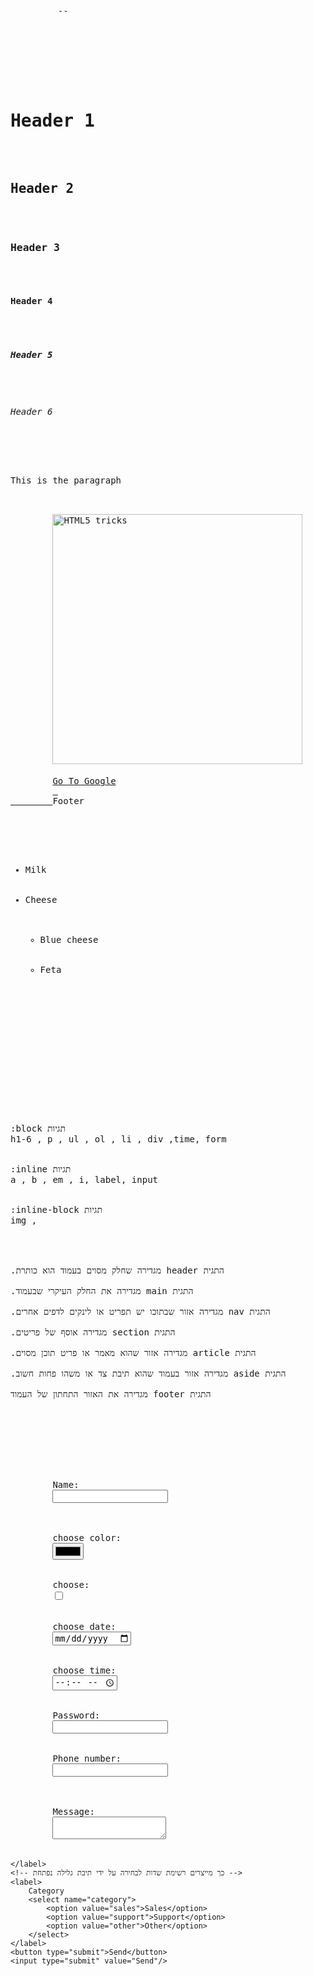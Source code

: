 <!------------------------------------להצגה של תוכן HTML תגיות ------------------------------->
<pre>
<!DOCTYPE html> <!-- של דף זה HTML מהי גרסת ה-->
<html>
    <head>
        <title></title> --
         <!--.בתוך תגית זו רשומה כותרת העמוד -->
         <!--.הכותרת היא שתופיע בתוצאות החיפוש בגוגל וגם בדפדפן בתוך הטקסט של הטאב-->
         <meta charset="utf8">
    </head>
    <body>
        <!----------  ה-6 התגיות הראשונות שנרצה להכיר נקראות תגיות הכותרת . הן נראות כך ----------->
        <h1>Header 1</h1>
        <h2>Header 2</h2>
        <h3>Header 3</h3>
        <h4>Header 4</h4>
        <h5>Header 5</h5>
        <h6>Header 6</h6>
        <!-- מייצרת פסקת טקסט כאשר פסקה יכולה להכיל גם בלוק של טקסט וגם את התמונות שלידו p התגית -->
        <p>This is the paragraph</p>
        <!-- img התגית -->
        <img src="https://miro.medium.com/max/3052/1*C23nUxZgvrvkKsr9sM5rTw.jpeg" alt="HTML5 tricks" width="400" />
        <!-- a תגית עוגן -->
        <a href="http://www.google.com">Go To Google</a> <!-- קישור לאתר חיצוני -->
        <a href="#footer"> <!-- עוגן בתוך העמוד  -->
        <a name="footer">Footer</a> 
        <!--,במידה וקיים בעמוד עוגן כזה
        אפשר להוסיף # לשורת הכתובת וכך לגרום לדפדפן לגלול עד שהעוגן יוצג על המסך
        index.html לדוגמא אם לקובץ קוראים
        תוכלו לכתוב בשורת הכתובת בדפדפן:
        index.html#footer
        -->
        <!-- תגיות רשימה-->
        <ul> <!-- unorder list --> <!-- ol - order list -->
        <li>Milk</li>
        <li>Cheese
            <ul>
                <li>Blue cheese</li>
                <li>Feta</li>
            </ul>
        </li>
        </ul>
    </body>
</html>

<!--------------------------------לשליטה על מבנה העמוד HTML תגיות ------------------------------------>

   <!-- ההבדל בין בלוק לאינליין --->

:block תגיות
h1-6 , p , ul , ol , li , div ,time, form


:inline תגיות
a , b , em , i, label, input


:inline-block תגיות 
img , 


   <!-- HTML- תגיות סמנטיות ב --->
 
.מגדירה שחלק מסוים בעמוד הוא כותרת header התגית

.מגדירה את החלק העיקרי שבעמוד main התגית

.מגדירה אזור שבתוכו יש תפריט או לינקים לדפים אחרים nav התגית

.מגדירה אוסף של פריטים section התגית

.מגדירה אזור שהוא מאמר או פריט תוכן מסוים article התגית

.מגדירה אזור בעמוד שהוא תיבת צד או משהו פחות חשוב aside התגית

מגדירה את האזור התחתון של העמוד footer התגית

<!---------------------------------------- HTML- טפסים ב ----------------------------------->

<form action="/contactus.php" method="post"> 
<!-- action= כתובת הדף של השרת שאליו ישלח הטופס -->
<!-- method - מגדיר את אופן הבקשה -->
<!-- סוגי הקלט שנכתבים בדר"כ בתוך התוית הם -->
    <label>
        Name:
        <input type="text" name="name"/> 
        <!-- מאפיין השם קובע מה המידע של השדה 
        כדי שיוכלו לקרא אותו מהשרת או מהגאווה סקריפט -->
    </label>
    <label>
        choose color:
        <input type="color" name="color"/> 
    </label>
     <label>
        choose:
        <input type="checkbox" name="checkbox"/> 
    </label>
     <label>
        choose date:
        <input type="date" name="date"/> 
    </label>
    <label>
        choose time:
        <input type="time" name="time"/> 
    </label>
     <label>
        Password:
        <input type="password" name="password"/> 
    </label>
      <label>
        Phone number:
        <input type="tel" name="telephone"/> 
    </label>
    <!--textarea  - בשונה מהקלט שהוא שורה אחת, תגית זו מייצגת מספר שורות טקטסט -->
    <label>
        Message:
        <textarea name="user_message"></textarea>
    </label>
    <!-- כך מייצרים רשימת שדות לבחירה על ידי תיבת גלילה נפתחת -->
    <label>
        Category
        <select name="category">
            <option value="sales">Sales</option>
            <option value="support">Support</option>
            <option value="other">Other</option>
        </select>
    </label>
    <button type="submit">Send</button>
    <input type="submit" value="Send"/>
</form>

</pre>
